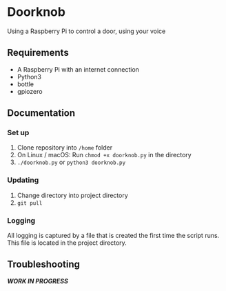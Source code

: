 # Doorknob

Using a Raspberry Pi to control a door, using your voice

## Requirements

* A Raspberry Pi with an internet connection
* Python3
* bottle
* gpiozero

## Documentation

### Set up

1. Clone repository into `/home` folder
2. On Linux / macOS: Run `chmod +x doorknob.py` in the directory
3. `./doorknob.py` or `python3 doorknob.py`

### Updating

1. Change directory into project directory
2. `git pull`

### Logging

All logging is captured by a file that is created the first time the script runs. This file is located in the project directory.

## Troubleshooting

***WORK IN PROGRESS***
